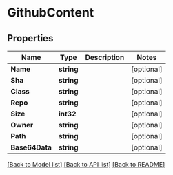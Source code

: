 # GithubContent

## Properties
Name | Type | Description | Notes
------------ | ------------- | ------------- | -------------
**Name** | **string** |  | [optional] 
**Sha** | **string** |  | [optional] 
**Class** | **string** |  | [optional] 
**Repo** | **string** |  | [optional] 
**Size** | **int32** |  | [optional] 
**Owner** | **string** |  | [optional] 
**Path** | **string** |  | [optional] 
**Base64Data** | **string** |  | [optional] 

[[Back to Model list]](../README.md#documentation-for-models) [[Back to API list]](../README.md#documentation-for-api-endpoints) [[Back to README]](../README.md)


